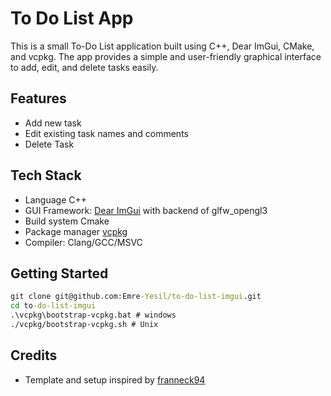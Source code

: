 # To Do List App
This is a small To-Do List application built using C++, Dear ImGui, CMake, and vcpkg. The app provides a simple and user-friendly graphical interface to add, edit, and delete tasks easily.
## Features
- Add new task
- Edit existing task names and comments
- Delete Task
## Tech Stack
- Language C++
- GUI Framework: [Dear ImGui](https://github.com/ocornut/imgui.git) with backend of glfw_opengl3
- Build system Cmake
- Package manager [vcpkg](https://github.com/microsoft/vcpkg.git)
- Compiler: Clang/GCC/MSVC
## Getting Started
```cmd
git clone git@github.com:Emre-Yesil/to-do-list-imgui.git
cd to-do-list-imgui
.\vcpkg\bootstrap-vcpkg.bat # windows
./vcpkg/bootstrap-vcpkg.sh # Unix
```
## Credits
- Template and setup inspired by [franneck94](https://github.com/franneck94/UdemyCppGui.git)
